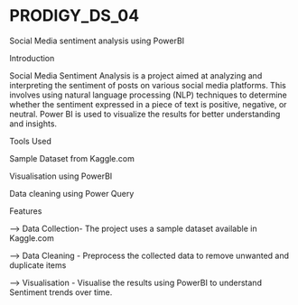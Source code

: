 # PRODIGY_DS_04
Social Media sentiment analysis using PowerBI 

Introduction

Social Media Sentiment Analysis is a project aimed at analyzing and interpreting the sentiment of posts on various social media platforms. This involves using natural language processing (NLP) techniques to determine whether the sentiment expressed in a piece of text is positive, negative, or neutral. Power BI is used to visualize the results for better understanding and insights.

Tools Used

Sample Dataset from Kaggle.com

Visualisation using PowerBI

Data cleaning using Power Query


Features

--> Data Collection- The project uses a sample dataset available in Kaggle.com

--> Data Cleaning - Preprocess the collected data to remove unwanted and duplicate items
 
--> Visualisation - Visualise the results using PowerBI to understand Sentiment trends over time. 


